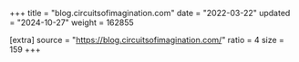 +++
title = "blog.circuitsofimagination.com"
date = "2022-03-22"
updated = "2024-10-27"
weight = 162855

[extra]
source = "https://blog.circuitsofimagination.com/"
ratio = 4
size = 159
+++
